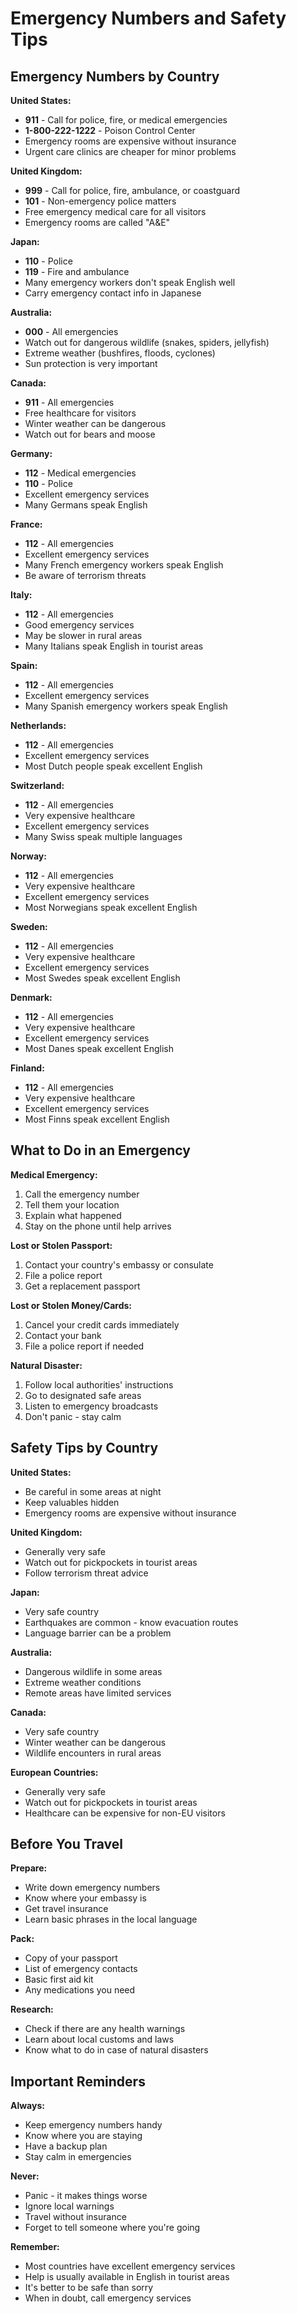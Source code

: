 # Emergency Numbers and Safety Tips

## Emergency Numbers by Country

**United States:**
- **911** - Call for police, fire, or medical emergencies
- **1-800-222-1222** - Poison Control Center
- Emergency rooms are expensive without insurance
- Urgent care clinics are cheaper for minor problems

**United Kingdom:**
- **999** - Call for police, fire, ambulance, or coastguard
- **101** - Non-emergency police matters
- Free emergency medical care for all visitors
- Emergency rooms are called "A&E"

**Japan:**
- **110** - Police
- **119** - Fire and ambulance
- Many emergency workers don't speak English well
- Carry emergency contact info in Japanese

**Australia:**
- **000** - All emergencies
- Watch out for dangerous wildlife (snakes, spiders, jellyfish)
- Extreme weather (bushfires, floods, cyclones)
- Sun protection is very important

**Canada:**
- **911** - All emergencies
- Free healthcare for visitors
- Winter weather can be dangerous
- Watch out for bears and moose

**Germany:**
- **112** - Medical emergencies
- **110** - Police
- Excellent emergency services
- Many Germans speak English

**France:**
- **112** - All emergencies
- Excellent emergency services
- Many French emergency workers speak English
- Be aware of terrorism threats

**Italy:**
- **112** - All emergencies
- Good emergency services
- May be slower in rural areas
- Many Italians speak English in tourist areas

**Spain:**
- **112** - All emergencies
- Excellent emergency services
- Many Spanish emergency workers speak English

**Netherlands:**
- **112** - All emergencies
- Excellent emergency services
- Most Dutch people speak excellent English

**Switzerland:**
- **112** - All emergencies
- Very expensive healthcare
- Excellent emergency services
- Many Swiss speak multiple languages

**Norway:**
- **112** - All emergencies
- Very expensive healthcare
- Excellent emergency services
- Most Norwegians speak excellent English

**Sweden:**
- **112** - All emergencies
- Very expensive healthcare
- Excellent emergency services
- Most Swedes speak excellent English

**Denmark:**
- **112** - All emergencies
- Very expensive healthcare
- Excellent emergency services
- Most Danes speak excellent English

**Finland:**
- **112** - All emergencies
- Very expensive healthcare
- Excellent emergency services
- Most Finns speak excellent English

## What to Do in an Emergency

**Medical Emergency:**
1. Call the emergency number
2. Tell them your location
3. Explain what happened
4. Stay on the phone until help arrives

**Lost or Stolen Passport:**
1. Contact your country's embassy or consulate
2. File a police report
3. Get a replacement passport

**Lost or Stolen Money/Cards:**
1. Cancel your credit cards immediately
2. Contact your bank
3. File a police report if needed

**Natural Disaster:**
1. Follow local authorities' instructions
2. Go to designated safe areas
3. Listen to emergency broadcasts
4. Don't panic - stay calm

## Safety Tips by Country

**United States:**
- Be careful in some areas at night
- Keep valuables hidden
- Emergency rooms are expensive without insurance

**United Kingdom:**
- Generally very safe
- Watch out for pickpockets in tourist areas
- Follow terrorism threat advice

**Japan:**
- Very safe country
- Earthquakes are common - know evacuation routes
- Language barrier can be a problem

**Australia:**
- Dangerous wildlife in some areas
- Extreme weather conditions
- Remote areas have limited services

**Canada:**
- Very safe country
- Winter weather can be dangerous
- Wildlife encounters in rural areas

**European Countries:**
- Generally very safe
- Watch out for pickpockets in tourist areas
- Healthcare can be expensive for non-EU visitors

## Before You Travel

**Prepare:**
- Write down emergency numbers
- Know where your embassy is
- Get travel insurance
- Learn basic phrases in the local language

**Pack:**
- Copy of your passport
- List of emergency contacts
- Basic first aid kit
- Any medications you need

**Research:**
- Check if there are any health warnings
- Learn about local customs and laws
- Know what to do in case of natural disasters

## Important Reminders

**Always:**
- Keep emergency numbers handy
- Know where you are staying
- Have a backup plan
- Stay calm in emergencies

**Never:**
- Panic - it makes things worse
- Ignore local warnings
- Travel without insurance
- Forget to tell someone where you're going

**Remember:**
- Most countries have excellent emergency services
- Help is usually available in English in tourist areas
- It's better to be safe than sorry
- When in doubt, call emergency services 